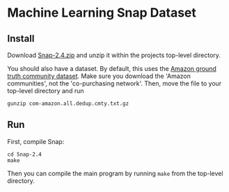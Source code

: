 Machine Learning Snap Dataset
=============================

Install
-------
Download [Snap-2.4.zip](https://snap.stanford.edu/snap/download.html)
and unzip it within the projects top-level directory.

You should also have a dataset. By default, this uses the [Amazon
ground truth community
dataset](https://snap.stanford.edu/data/com-Amazon.html). Make sure
you download the 'Amazon communities', not the 'co-purchasing
network'. Then, move the file to your top-level directory and run
```
gunzip com-amazon.all.dedup.cmty.txt.gz
```

Run
---
First, compile Snap:
```
cd Snap-2.4
make
```

Then you can compile the main program by running `make` from the
top-level directory.
